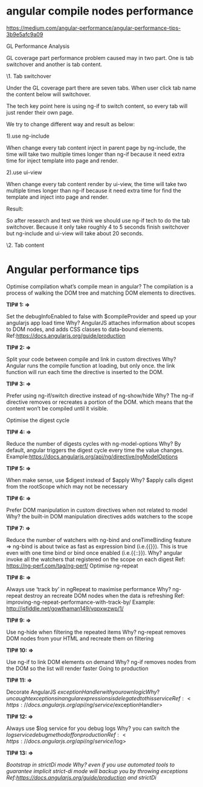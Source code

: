 # angular compile nodes performance

https://medium.com/angular-performance/angular-performance-tips-3b9e5afc9a09

GL Performance Analysis

GL coverage part performance problem caused may in two part. One is tab switchover and another is tab content.

\1. Tab switchover

Under the GL coverage part there are seven tabs. When user click tab name the content below will switchover.

The tech key point here is using ng-if to switch content, so every tab will just render their own page.

We try to change different way and result as below:

1).use ng-include

When change every tab content inject in parent page by ng-include, the time will take two multiple times longer than ng-if because it need extra time for inject template into page and render.

2).use ui-view

When change every tab content render by ui-view, the time will take two multiple times longer than ng-if because it need extra time for find the template and inject into page and render.

Result:

So after research and test we think we should use ng-if tech to do the tab switchover. Because it only take roughly 4 to 5 seconds finish switchover but ng-include and ui-view will take about 20 seconds.

\2. Tab content

# Angular performance tips

Optimise compilation what’s compile mean in angular? The compilation is a process of walking the DOM tree and matching DOM elements to directives.

**TIP# 1: =>**

Set the debugInfoEnabled to false with $compileProvider and speed up your angularjs app load time Why? AngularJS attaches information about scopes to DOM nodes, and adds CSS classes to data-bound elements. Ref:https://docs.angularjs.org/guide/production

**TIP# 2: =>**

Split your code between compile and link in custom directives Why? Angular runs the compile function at loading, but only once. the link function will run each time the directive is inserted to the DOM.

**TIP# 3: =>**

Prefer using ng-if/switch directive instead of ng-show/hide Why? The ng-if directive removes or recreates a portion of the DOM. which means that the content won’t be compiled until it visible.

Optimise the digest cycle

**TIP# 4: =>**

Reduce the number of digests cycles with ng-model-options Why? By default, angular triggers the digest cycle every time the value changes. Example:https://docs.angularjs.org/api/ng/directive/ngModelOptions

**TIP# 5: =>**

When make sense, use $digest instead of $apply Why? $apply calls digest from the rootScope which may not be necessary

**TIP# 6: =>**

Prefer DOM manipulation in custom directives when not related to model Why? the built-in DOM manipulation directives adds watchers to the scope

**TIP# 7: =>**

Reduce the number of watchers with ng-bind and oneTimeBinding feature => ng-bind is about twice as fast as expression bind (i.e.{{}}). This is true even with one time bind or bind once enabled (i.e.{{::}}). Why? angular invoke all the watchers that registered on the scope on each digest Ref: <https://ng-perf.com/tag/ng-perf/> Optimise ng-repeat

**TIP# 8: =>**

Always use ‘track by’ in ngRepeat to maximise performance Why? ng-repeat destroy an recreate DOM nodes when the data is refreshing Ref: improving-ng-repeat-performance-with-track-by/ Example: <http://jsfiddle.net/gowthaman149/vqpxwzwp/1/>

**TIP# 9: =>** 

Use ng-hide when filtering the repeated items Why? ng-repeat removes DOM nodes from your HTML and recreate them on filtering

**TIP# 10: =>**

Use ng-if to link DOM elements on demand Why? ng-if removes nodes from the DOM so the list will render faster Going to production

**TIP# 11: =>**

Decorate AngularJS $exceptionHandler with your own logic Why? uncaught exceptions in angular expressions is delegated to this service Ref: <https://docs.angularjs.org/api/ng/service/$exceptionHandler>

**TIP# 12: =>**

Always use $log service for you debug logs Why? you can switch the $log service debug method off on production Ref: <https://docs.angularjs.org/api/ng/service/$log>

**TIP# 13: =>**

*Bootstrap in strictDi mode Why? even if you use automated tools to guarantee implicit strict-di mode will backup you by throwing exceptions Ref:https://docs.angularjs.org/guide/production and strictDi*
